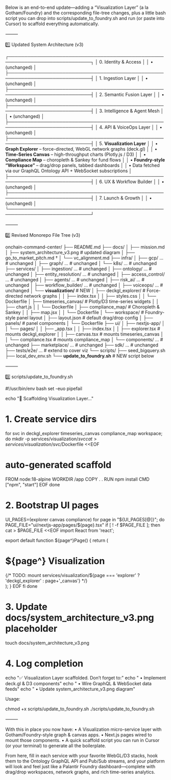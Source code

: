 Below is an end-to-end update—adding a “Visualization Layer” (a la Gotham/Foundry) and the corresponding file-tree changes, plus a little bash script you can drop into scripts/update_to_foundry.sh and run (or paste into Cursor) to scaffold everything automatically.

⸻

1️⃣ Updated System Architecture (v3)

┌────────────────────────────────────────────────────────────────────────────┐
│  0. Identity & Access                                                      │
│     • (unchanged)                                                           │
├────────────────────────────────────────────────────────────────────────────┤
│  1. Ingestion Layer                                                        │
│     • (unchanged)                                                           │
├────────────────────────────────────────────────────────────────────────────┤
│  2. Semantic Fusion Layer                                                  │
│     • (unchanged)                                                           │
├────────────────────────────────────────────────────────────────────────────┤
│  3. Intelligence & Agent Mesh                                              │
│     • (unchanged)                                                           │
├────────────────────────────────────────────────────────────────────────────┤
│  4. API & VoiceOps Layer                                                   │
│     • (unchanged)                                                           │
├────────────────────────────────────────────────────────────────────────────┤
│  5. **Visualization Layer**                                                 │
│     • **Graph Explorer** – force-directed, WebGL network graphs (deck.gl)   │
│     • **Time-Series Canvas** – high-throughput charts (Plotly.js / D3)      │
│     • **Compliance Map** – choropleth & Sankey for fund flows               │
│     • **Foundry-style “Workspace”** – drag/drop panels, tabbed dashboards   │
│     • Data fetched via our GraphQL Ontology API + WebSocket subscriptions  │
├────────────────────────────────────────────────────────────────────────────┤
│  6. UX & Workflow Builder                                                   │
│     • (unchanged)                                                           │
├────────────────────────────────────────────────────────────────────────────┤
│  7. Launch & Growth                                                         │
│     • (unchanged)                                                           │
└────────────────────────────────────────────────────────────────────────────┘


⸻

2️⃣ Revised Monorepo File Tree (v3)

onchain-command-center/
├── README.md
├── docs/
│   ├── mission.md
│   ├── system_architecture_v3.png     # updated diagram
│   ├── go_to_market_pitch.md  †
│   └── vc_alignment.md
├── infra/
│   ├── gcp/ …                         # unchanged
│   ├── graph/ …                       # unchanged
│   └── k8s/ …                         # unchanged
├── services/
│   ├── ingestion/ …                   # unchanged
│   ├── ontology/ …                    # unchanged
│   ├── entity_resolution/ …           # unchanged
│   ├── access_control/ …              # unchanged
│   ├── agents/ …                      # unchanged
│   ├── risk_ai/ …                     # unchanged
│   ├── workflow_builder/ …            # unchanged
│   ├── voiceops/ …                    # unchanged
│   └── **visualization/**             # NEW
│       ├── deckgl_explorer/           # Force-directed network graphs
│       │   ├── index.tsx
│       │   ├── styles.css
│       │   └── Dockerfile
│       ├── timeseries_canvas/         # Plotly/D3 time-series widgets
│       │   ├── chart.js
│       │   └── Dockerfile
│       ├── compliance_map/            # Choropleth & Sankey
│       │   ├── map.jsx
│       │   └── Dockerfile
│       └── workspace/                 # Foundry-style panel layout
│           ├── layout.json            # default drag/drop config
│           ├── panels/                # panel components
│           └── Dockerfile
├── ui/
│   ├── nextjs-app/
│   │   └── pages/
│   │       ├── _app.tsx
│   │       ├── index.tsx
│   │       ├── explorer.tsx           # mounts deckgl_explorer
│   │       ├── canvas.tsx             # mounts timeseries_canvas
│   │       └── compliance.tsx         # mounts compliance_map
│   └── components/ …                   # unchanged
├── marketplace/ …                      # unchanged
├── sdk/ …                              # unchanged
├── tests/e2e/ …                        # extend to cover viz
└── scripts/
    ├── seed_bigquery.sh
    ├── local_dev_env.sh
    └── **update_to_foundry.sh**       # NEW script below


⸻

3️⃣ scripts/update_to_foundry.sh

#!/usr/bin/env bash
set -euo pipefail

echo "🚀 Scaffolding Visualization Layer…"

# 1. Create service dirs
for svc in deckgl_explorer timeseries_canvas compliance_map workspace; do
  mkdir -p services/visualization/$svc
  cat > services/visualization/$svc/Dockerfile <<EOF
# auto-generated scaffold
FROM node:18-alpine
WORKDIR /app
COPY . .
RUN npm install
CMD ["npm", "start"]
EOF
done

# 2. Bootstrap UI pages
UI_PAGES=(explorer canvas compliance)
for page in "\${UI_PAGES[@]}"; do
  PAGE_FILE="ui/nextjs-app/pages/\${page}.tsx"
  if [ ! -f \$PAGE_FILE ]; then
    cat > \$PAGE_FILE <<EOF
import React from 'react';

export default function ${page^}Page() {
  return (
    <div>
      <h1>${page^} Visualization</h1>
      {/* TODO: mount services/visualization/${page === 'explorer' ? 'deckgl_explorer' : page+'_canvas'} */}
    </div>
  );
}
EOF
  fi
done

# 3. Update docs/system_architecture_v3.png placeholder
touch docs/system_architecture_v3.png

# 4. Log completion
echo "✅ Visualization Layer scaffolded. Don’t forget to:"
echo "   • Implement deck.gl & D3 components"
echo "   • Wire GraphQL & WebSocket data feeds"
echo "   • Update system_architecture_v3.png diagram"

Usage:

chmod +x scripts/update_to_foundry.sh
./scripts/update_to_foundry.sh



⸻

With this in place you now have:
	•	A Visualization micro-service layer with Gotham/Foundry-style graph & canvas apps.
	•	Next.js pages wired to mount those components.
	•	A quick scaffold script you can run in Cursor (or your terminal) to generate all the boilerplate.

From here, fill in each service with your favorite WebGL/D3 stacks, hook them to the Ontology GraphQL API and Pub/Sub streams, and your platform will look and feel just like a Palantir Foundry dashboard—complete with drag/drop workspaces, network graphs, and rich time-series analytics.